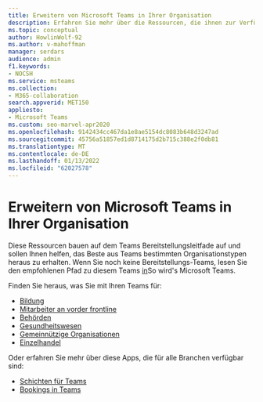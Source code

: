 ```yaml
---
title: Erweitern von Microsoft Teams in Ihrer Organisation
description: Erfahren Sie mehr über die Ressourcen, die ihnen zur Verfügung stehen, um auf der Standardbereitstellung Teams zu aufbauen, die Ihnen helfen, die Teams bestimmten Organisationstypen ins Beste zu nutzen.
ms.topic: conceptual
author: HowlinWolf-92
ms.author: v-mahoffman
manager: serdars
audience: admin
f1.keywords:
- NOCSH
ms.service: msteams
ms.collection:
- M365-collaboration
search.appverid: MET150
appliesto:
- Microsoft Teams
ms.custom: seo-marvel-apr2020
ms.openlocfilehash: 9142434cc467da1e8ae5154dc8083b648d3247ad
ms.sourcegitcommit: 45756a51857ed1d8714175d2b715c388e2f0db81
ms.translationtype: MT
ms.contentlocale: de-DE
ms.lasthandoff: 01/13/2022
ms.locfileid: "62027578"
---
```

# <a name="expand-microsoft-teams-across-your-organization"></a>Erweitern von Microsoft Teams in Ihrer Organisation

Diese Ressourcen bauen auf dem Teams Bereitstellungsleitfade auf und sollen Ihnen helfen, das Beste aus Teams bestimmten Organisationstypen heraus zu erhalten. Wenn Sie noch keine Bereitstellungs-Teams, lesen Sie den empfohlenen Pfad zu diesem Teams [in](../deploy-overview.md)So wird's Microsoft Teams.

Finden Sie heraus, was Sie mit Ihren Teams für:

- [Bildung](./teams-for-education-landing-page.md)
- [Mitarbeiter an vorder frontline](../flw-landing-page.md)
- [Behörden](./teams-for-government-landing-page.md)
- [Gesundheitswesen](./teams-for-healthcare-landing-page.md)
- [Gemeinnützige Organisationen](./teams-for-nonprofit-landing-page.md)
- [Einzelhandel](./teams-for-retail-landing-page.md)

Oder erfahren Sie mehr über diese Apps, die für alle Branchen verfügbar sind:

- [Schichten für Teams](./shifts-for-teams-landing-page.md)
- [Bookings in Teams](../bookings-app-admin.md)
